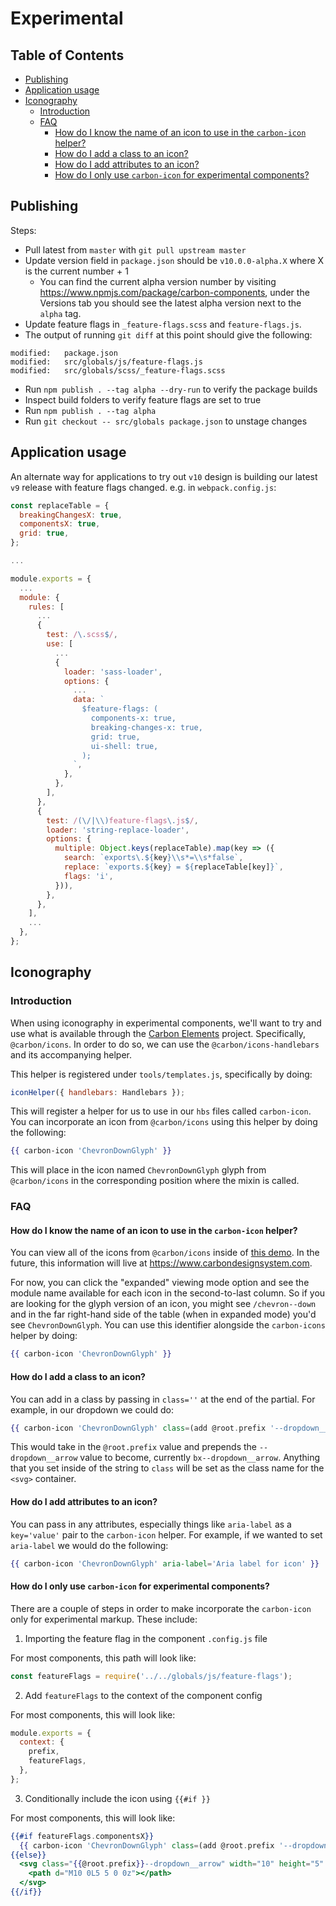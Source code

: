 # Experimental

<!-- prettier-ignore-start -->
<!-- START doctoc generated TOC please keep comment here to allow auto update -->
<!-- DON'T EDIT THIS SECTION, INSTEAD RE-RUN doctoc TO UPDATE -->
## Table of Contents

- [Publishing](#publishing)
- [Application usage](#application-usage)
- [Iconography](#iconography)
  - [Introduction](#introduction)
  - [FAQ](#faq)
    - [How do I know the name of an icon to use in the `carbon-icon` helper?](#how-do-i-know-the-name-of-an-icon-to-use-in-the-carbon-icon-helper)
    - [How do I add a class to an icon?](#how-do-i-add-a-class-to-an-icon)
    - [How do I add attributes to an icon?](#how-do-i-add-attributes-to-an-icon)
    - [How do I only use `carbon-icon` for experimental components?](#how-do-i-only-use-carbon-icon-for-experimental-components)

<!-- END doctoc generated TOC please keep comment here to allow auto update -->
<!-- prettier-ignore-end -->

## Publishing

Steps:

- Pull latest from `master` with `git pull upstream master`
- Update version field in `package.json` should be `v10.0.0-alpha.X` where X is
  the current number + 1
  - You can find the current alpha version number by visiting
    https://www.npmjs.com/package/carbon-components, under the Versions tab you
    should see the latest alpha version next to the `alpha` tag.
- Update feature flags in `_feature-flags.scss` and `feature-flags.js`.
- The output of running `git diff` at this point should give the following:

```
modified:   package.json
modified:   src/globals/js/feature-flags.js
modified:   src/globals/scss/_feature-flags.scss
```

- Run `npm publish . --tag alpha --dry-run` to verify the package builds
- Inspect build folders to verify feature flags are set to true
- Run `npm publish . --tag alpha`
- Run `git checkout -- src/globals package.json` to unstage changes

## Application usage

An alternate way for applications to try out `v10` design is building our latest `v9` release with feature flags changed. e.g. in `webpack.config.js`:

```javascript
const replaceTable = {
  breakingChangesX: true,
  componentsX: true,
  grid: true,
};

...

module.exports = {
  ...
  module: {
    rules: [
      ...
      {
        test: /\.scss$/,
        use: [
          ...
          {
            loader: 'sass-loader',
            options: {
              ...
              data: `
                $feature-flags: (
                  components-x: true,
                  breaking-changes-x: true,
                  grid: true,
                  ui-shell: true,
                );
              `,
            },
          },
        ],
      },
      {
        test: /(\/|\\)feature-flags\.js$/,
        loader: 'string-replace-loader',
        options: {
          multiple: Object.keys(replaceTable).map(key => ({
            search: `exports\.${key}\\s*=\\s*false`,
            replace: `exports.${key} = ${replaceTable[key]}`,
            flags: 'i',
          })),
        },
      },
    ],
    ...
  },
};

```

## Iconography

### Introduction

When using iconography in experimental components, we'll want to try and use
what is available through the [Carbon Elements](https://github.com/IBM/carbon-elements) project. Specifically, `@carbon/icons`. In order to do so, we can use the `@carbon/icons-handlebars` and its accompanying helper.

This helper is registered under `tools/templates.js`, specifically by doing:

```js
iconHelper({ handlebars: Handlebars });
```

This will register a helper for us to use in our `hbs` files called
`carbon-icon`. You can incorporate an icon from `@carbon/icons` using this
helper by doing the following:

```hbs
{{ carbon-icon 'ChevronDownGlyph' }}
```

This will place in the icon named `ChevronDownGlyph` glyph from `@carbon/icons`
in the corresponding position where the mixin is called.

### FAQ

#### How do I know the name of an icon to use in the `carbon-icon` helper?

You can view all of the icons from `@carbon/icons` inside of [this demo](https://ibm.github.io/carbon-elements/icons/examples/esm/). In the future, this information will live at https://www.carbondesignsystem.com.

For now, you can click the "expanded" viewing mode option and see the module name available for each icon in the second-to-last column. So if you are looking for the glyph version of an icon, you might see `/chevron--down` and in the far right-hand side of the table (when in expanded mode) you'd see `ChevronDownGlyph`. You can use this identifier alongside the `carbon-icons` helper by doing:

```hbs
{{ carbon-icon 'ChevronDownGlyph' }}
```

#### How do I add a class to an icon?

You can add in a class by passing in `class=''` at the end of the partial. For
example, in our dropdown we could do:

```hbs
{{ carbon-icon 'ChevronDownGlyph' class=(add @root.prefix '--dropdown__arrow') }}
```

This would take in the `@root.prefix` value and prepends the `--dropdown__arrow`
value to become, currently `bx--dropdown__arrow`. Anything that you set inside of the string to `class`
will be set as the class name for the `<svg>` container.

#### How do I add attributes to an icon?

You can pass in any attributes, especially things like `aria-label` as a
`key='value'` pair to the `carbon-icon` helper. For example, if we wanted to set
`aria-label` we would do the following:

```hbs
{{ carbon-icon 'ChevronDownGlyph' aria-label='Aria label for icon' }}
```

#### How do I only use `carbon-icon` for experimental components?

There are a couple of steps in order to make incorporate the `carbon-icon` only
for experimental markup. These include:

1. Importing the feature flag in the component `.config.js` file

For most components, this path will look like:

```js
const featureFlags = require('../../globals/js/feature-flags');
```

2. Add `featureFlags` to the context of the component config

For most components, this will look like:

```js
module.exports = {
  context: {
    prefix,
    featureFlags,
  },
};
```

3. Conditionally include the icon using `{{#if }}`

For most components, this will look like:

```hbs
{{#if featureFlags.componentsX}}
  {{ carbon-icon 'ChevronDownGlyph' class=(add @root.prefix '--dropdown__arrow') }}
{{else}}
  <svg class="{{@root.prefix}}--dropdown__arrow" width="10" height="5" viewBox="0 0 10 5" fill-rule="evenodd">
    <path d="M10 0L5 5 0 0z"></path>
  </svg>
{{/if}}
```

